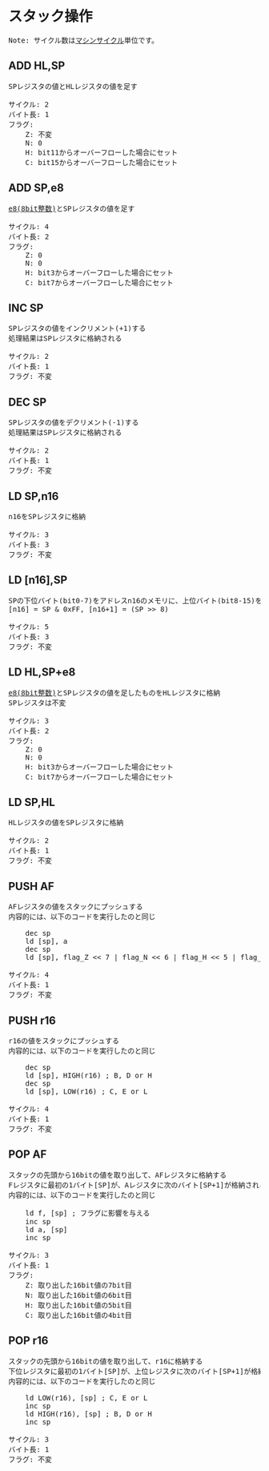 # スタック操作

<pre>
Note: サイクル数は<a href="../cycle.md#マシンサイクル">マシンサイクル</a>単位です。
</pre>

## ADD HL,SP

<pre>
SPレジスタの値とHLレジスタの値を足す

サイクル: 2
バイト長: 1
フラグ:
    Z: 不変
    N: 0
    H: bit11からオーバーフローした場合にセット
    C: bit15からオーバーフローした場合にセット
</pre>

## ADD SP,e8

<pre>
<a href="./README.md#記号の意味">e8(8bit整数)</a>とSPレジスタの値を足す

サイクル: 4
バイト長: 2
フラグ:
    Z: 0
    N: 0
    H: bit3からオーバーフローした場合にセット
    C: bit7からオーバーフローした場合にセット
</pre>

## INC SP

<pre>
SPレジスタの値をインクリメント(+1)する  
処理結果はSPレジスタに格納される

サイクル: 2
バイト長: 1
フラグ: 不変
</pre>

## DEC SP

<pre>
SPレジスタの値をデクリメント(-1)する  
処理結果はSPレジスタに格納される

サイクル: 2
バイト長: 1
フラグ: 不変
</pre>

## LD SP,n16

<pre>
n16をSPレジスタに格納

サイクル: 3
バイト長: 3
フラグ: 不変
</pre>

## LD [n16],SP

<pre>
SPの下位バイト(bit0-7)をアドレスn16のメモリに、上位バイト(bit8-15)をアドレス(n16+1)のメモリに格納
[n16] = SP & 0xFF, [n16+1] = (SP >> 8)

サイクル: 5
バイト長: 3
フラグ: 不変
</pre>

## LD HL,SP+e8

<pre>
<a href="./README.md#記号の意味">e8(8bit整数)</a>とSPレジスタの値を足したものをHLレジスタに格納
SPレジスタは不変

サイクル: 3
バイト長: 2
フラグ:
    Z: 0
    N: 0
    H: bit3からオーバーフローした場合にセット
    C: bit7からオーバーフローした場合にセット
</pre>

## LD SP,HL

<pre>
HLレジスタの値をSPレジスタに格納

サイクル: 2
バイト長: 1
フラグ: 不変
</pre>

## PUSH AF

<pre>
AFレジスタの値をスタックにプッシュする
内容的には、以下のコードを実行したのと同じ

    dec sp
    ld [sp], a
    dec sp
    ld [sp], flag_Z << 7 | flag_N << 6 | flag_H << 5 | flag_C << 4

サイクル: 4
バイト長: 1
フラグ: 不変
</pre>

## PUSH r16

<pre>
r16の値をスタックにプッシュする
内容的には、以下のコードを実行したのと同じ

    dec sp
    ld [sp], HIGH(r16) ; B, D or H
    dec sp
    ld [sp], LOW(r16) ; C, E or L

サイクル: 4
バイト長: 1
フラグ: 不変
</pre>

## POP AF

<pre>
スタックの先頭から16bitの値を取り出して、AFレジスタに格納する
Fレジスタに最初の1バイト[SP]が、Aレジスタに次のバイト[SP+1]が格納される
内容的には、以下のコードを実行したのと同じ

    ld f, [sp] ; フラグに影響を与える
    inc sp
    ld a, [sp]
    inc sp

サイクル: 3
バイト長: 1
フラグ:
    Z: 取り出した16bit値の7bit目
    N: 取り出した16bit値の6bit目
    H: 取り出した16bit値の5bit目
    C: 取り出した16bit値の4bit目
</pre>

## POP r16

<pre>
スタックの先頭から16bitの値を取り出して、r16に格納する
下位レジスタに最初の1バイト[SP]が、上位レジスタに次のバイト[SP+1]が格納される
内容的には、以下のコードを実行したのと同じ

    ld LOW(r16), [sp] ; C, E or L
    inc sp
    ld HIGH(r16), [sp] ; B, D or H
    inc sp

サイクル: 3
バイト長: 1
フラグ: 不変
</pre>

